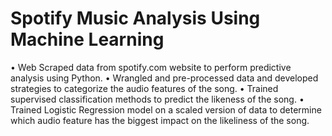 # Spotify Music Analysis Using Machine Learning                                                                                           

•	Web Scraped data from spotify.com website to perform predictive analysis using Python.
•	Wrangled and pre-processed data and developed strategies to categorize the audio features of the song.
•	Trained supervised classification methods to predict the likeness of the song.
•	Trained Logistic Regression model on a scaled version of data to determine which audio feature has the biggest impact on the likeliness of the song.
